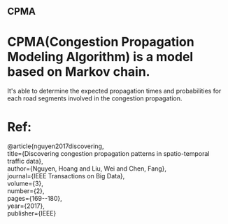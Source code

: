 ## CPMA
# CPMA(Congestion Propagation Modeling Algorithm) is a model based on Markov chain.  
It's able to determine the expected propagation times and  probabilities for each road segments involved in the congestion propagation.  

# Ref:  
@article{nguyen2017discovering,  
title={Discovering congestion propagation patterns in spatio-temporal traffic data},  
author={Nguyen, Hoang and Liu, Wei and Chen, Fang},  
journal={IEEE Transactions on Big Data},  
volume={3},  
number={2},  
pages={169--180},  
year={2017},  
publisher={IEEE}  
